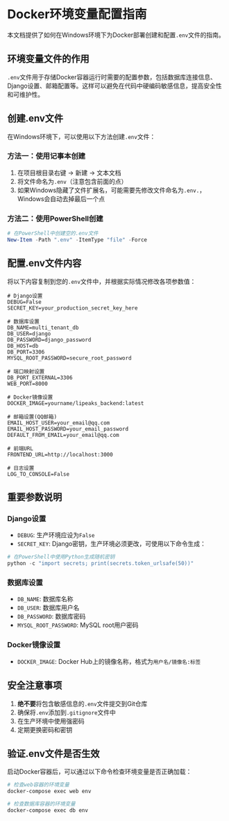 # Docker环境变量配置指南

本文档提供了如何在Windows环境下为Docker部署创建和配置`.env`文件的指南。

## 环境变量文件的作用

`.env`文件用于存储Docker容器运行时需要的配置参数，包括数据库连接信息、Django设置、邮箱配置等。这样可以避免在代码中硬编码敏感信息，提高安全性和可维护性。

## 创建.env文件

在Windows环境下，可以使用以下方法创建`.env`文件：

### 方法一：使用记事本创建

1. 在项目根目录右键 -> 新建 -> 文本文档
2. 将文件命名为`.env`（注意包含前面的点）
3. 如果Windows隐藏了文件扩展名，可能需要先修改文件命名为`.env.`，Windows会自动去掉最后一个点

### 方法二：使用PowerShell创建

```powershell
# 在PowerShell中创建空的.env文件
New-Item -Path ".env" -ItemType "file" -Force
```

## 配置.env文件内容

将以下内容复制到您的`.env`文件中，并根据实际情况修改各项参数值：

```
# Django设置
DEBUG=False
SECRET_KEY=your_production_secret_key_here

# 数据库设置
DB_NAME=multi_tenant_db
DB_USER=django
DB_PASSWORD=django_password
DB_HOST=db
DB_PORT=3306
MYSQL_ROOT_PASSWORD=secure_root_password

# 端口映射设置
DB_PORT_EXTERNAL=3306
WEB_PORT=8000

# Docker镜像设置
DOCKER_IMAGE=yourname/lipeaks_backend:latest

# 邮箱设置(QQ邮箱)
EMAIL_HOST_USER=your_email@qq.com
EMAIL_HOST_PASSWORD=your_email_password
DEFAULT_FROM_EMAIL=your_email@qq.com

# 前端URL
FRONTEND_URL=http://localhost:3000

# 日志设置
LOG_TO_CONSOLE=False
```

## 重要参数说明

### Django设置

- `DEBUG`: 生产环境应设为`False`
- `SECRET_KEY`: Django密钥，生产环境必须更改，可使用以下命令生成：

```powershell
# 在PowerShell中使用Python生成随机密钥
python -c "import secrets; print(secrets.token_urlsafe(50))"
```

### 数据库设置

- `DB_NAME`: 数据库名称
- `DB_USER`: 数据库用户名
- `DB_PASSWORD`: 数据库密码
- `MYSQL_ROOT_PASSWORD`: MySQL root用户密码

### Docker镜像设置

- `DOCKER_IMAGE`: Docker Hub上的镜像名称，格式为`用户名/镜像名:标签`

## 安全注意事项

1. **绝不要**将包含敏感信息的`.env`文件提交到Git仓库
2. 确保将`.env`添加到`.gitignore`文件中
3. 在生产环境中使用强密码
4. 定期更换密码和密钥

## 验证.env文件是否生效

启动Docker容器后，可以通过以下命令检查环境变量是否正确加载：

```powershell
# 检查web容器的环境变量
docker-compose exec web env

# 检查数据库容器的环境变量
docker-compose exec db env
``` 